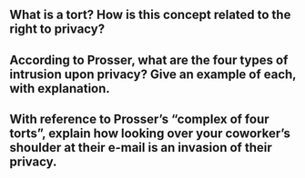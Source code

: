 ## What is a tort? How is this concept related to the right to privacy?



## According to Prosser, what are the four types of intrusion upon privacy? Give an example of each, with explanation.



## With reference to Prosser’s “complex of four torts”, explain how looking over your coworker’s shoulder at their e-mail is an invasion of their privacy.



